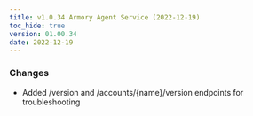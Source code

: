 ```yaml
---
title: v1.0.34 Armory Agent Service (2022-12-19)
toc_hide: true
version: 01.00.34
date: 2022-12-19
---
```


### Changes
* Added /version and /accounts/{name}/version endpoints for troubleshooting
